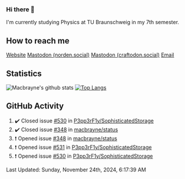 ### Hi there 👋
I'm currently studying Physics at TU Braunschweig in my 7th semester.

## How to reach me
[Website](https://florentin-schleuss.de)
<a rel="me" href="https://norden.social/@florentin">Mastodon (norden.social)</a>
<a rel="me" href="https://craftodon.social/@frodolon">Mastodon (craftodon.social)</a>
[Email](mailto:hello@macbrayne.de)

## Statistics
![Macbrayne's github stats](https://github-readme-stats.vercel.app/api?username=macbrayne&count_private=true&show_icons=true&hide_rank=true&custom_title=macbrayne's%20GitHub%20Stats)
[![Top Langs](https://github-readme-stats.vercel.app/api/top-langs/?username=macbrayne&exclude_repo=liftron&layout=compact)](https://github.com/anuraghazra/github-readme-stats)
## GitHub Activity

<!--RECENT_ACTIVITY:start-->
1. ✔️ Closed issue [#530](https://github.com/P3pp3rF1y/SophisticatedStorage/issues/530) in [P3pp3rF1y/SophisticatedStorage](https://github.com/P3pp3rF1y/SophisticatedStorage)
2. ✔️ Closed issue [#348](https://github.com/macbrayne/status/issues/348) in [macbrayne/status](https://github.com/macbrayne/status)
3. ❗️ Opened issue [#348](https://github.com/macbrayne/status/issues/348) in [macbrayne/status](https://github.com/macbrayne/status)
4. ❗️ Opened issue [#531](https://github.com/P3pp3rF1y/SophisticatedStorage/issues/531) in [P3pp3rF1y/SophisticatedStorage](https://github.com/P3pp3rF1y/SophisticatedStorage)
5. ❗️ Opened issue [#530](https://github.com/P3pp3rF1y/SophisticatedStorage/issues/530) in [P3pp3rF1y/SophisticatedStorage](https://github.com/P3pp3rF1y/SophisticatedStorage)
<!--RECENT_ACTIVITY:end-->

<!--RECENT_ACTIVITY:last_update-->
Last Updated: Sunday, November 24th, 2024, 6:17:39 AM
<!--RECENT_ACTIVITY:last_update_end-->


<!--
**macbrayne/macbrayne** is a ✨ _special_ ✨ repository because its `README.md` (this file) appears on your GitHub profile.

Here are some ideas to get you started:

- 🔭 I’m currently working on ...
- 🌱 I’m currently learning ...
- 👯 I’m looking to collaborate on ...
- 🤔 I’m looking for help with ...
- 💬 Ask me about ...
- 📫 How to reach me: ...
- 😄 Pronouns: ...
- ⚡ Fun fact: ...
-->
